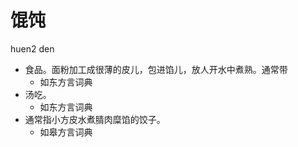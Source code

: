 



# 馄饨
huen2 den
+ 食品。面粉加工成很薄的皮儿，包进馅儿，放人开水中煮熟。通常带
  * 如东方言词典
+ 汤吃。
  * 如东方言词典
+ 通常指小方皮水煮腈肉糜馅的饺子。
  * 如皋方言词典
